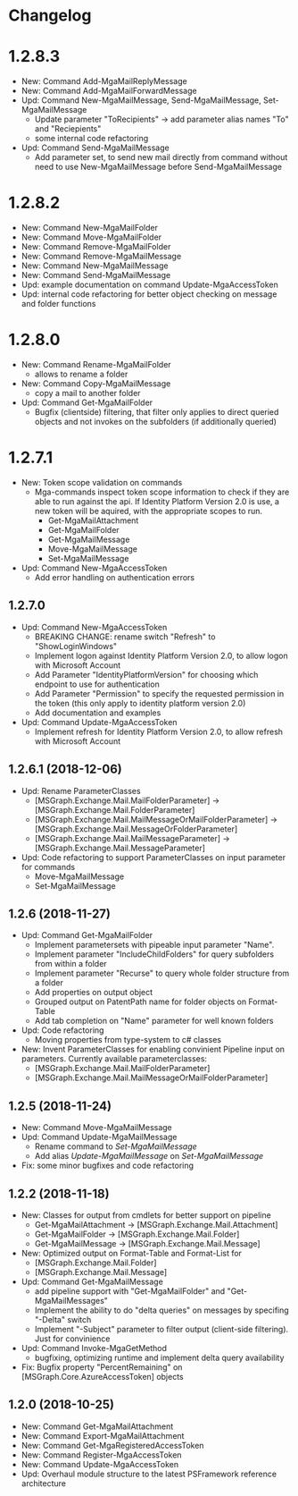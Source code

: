 # Changelog
# 1.2.8.3
- New: Command Add-MgaMailReplyMessage
- New: Command Add-MgaMailForwardMessage
- Upd: Command New-MgaMailMessage, Send-MgaMailMessage, Set-MgaMailMessage
    - Update parameter "ToRecipients" -> add parameter alias names "To" and "Reciepients"
    - some internal code refactoring
- Upd: Command Send-MgaMailMessage
    - Add parameter set, to send new mail directly from command without need to use New-MgaMailMessage before Send-MgaMailMessage

# 1.2.8.2
- New: Command New-MgaMailFolder
- New: Command Move-MgaMailFolder
- New: Command Remove-MgaMailFolder
- New: Command Remove-MgaMailMessage
- New: Command New-MgaMailMessage
- New: Command Send-MgaMailMessage
- Upd: example documentation on command Update-MgaAccessToken
- Upd: internal code refactoring for better object checking on message and folder functions

# 1.2.8.0
- New: Command Rename-MgaMailFolder
    - allows to rename a folder
- New: Command Copy-MgaMailMessage
    - copy a mail to another folder
- Upd: Command Get-MgaMailFolder
    - Bugfix (clientside) filtering, that filter only applies to direct queried objects and not invokes on the subfolders (if additionally queried)

# 1.2.7.1
- New: Token scope validation on commands
    - Mga-commands inspect token scope information to check if they are able to run against the api. If Identity Platform Version 2.0 is use, a new token will be aquired, with the appropriate scopes to run.
        - Get-MgaMailAttachment
        - Get-MgaMailFolder
        - Get-MgaMailMessage
        - Move-MgaMailMessage
        - Set-MgaMailMessage
- Upd: Command New-MgaAccessToken
    - Add error handling on authentication errors

## 1.2.7.0
- Upd: Command New-MgaAccessToken
    - BREAKING CHANGE: rename switch "Refresh" to "ShowLoginWindows"
    - Implement logon against Identity Platform Version 2.0, to allow logon with Microsoft Account
    - Add Parameter "IdentityPlatformVersion" for choosing which endpoint to use for authentication
    - Add Parameter "Permission" to specify the requested permission in the token (this only apply to identity platform version 2.0)
    - Add documentation and examples
- Upd: Command Update-MgaAccessToken 
    - Implement refresh for Identity Platform Version 2.0, to allow refresh with Microsoft Account

## 1.2.6.1 (2018-12-06)
- Upd: Rename ParameterClasses
    - [MSGraph.Exchange.Mail.MailFolderParameter] -> [MSGraph.Exchange.Mail.FolderParameter]
    - [MSGraph.Exchange.Mail.MailMessageOrMailFolderParameter] -> [MSGraph.Exchange.Mail.MessageOrFolderParameter]
    - [MSGraph.Exchange.Mail.MailMessageParameter] -> [MSGraph.Exchange.Mail.MessageParameter]
- Upd: Code refactoring to support ParameterClasses on input parameter for commands
    - Move-MgaMailMessage
    - Set-MgaMailMessage

## 1.2.6 (2018-11-27)
- Upd: Command Get-MgaMailFolder
    - Implement parametersets with pipeable input parameter "Name".
    - Implement parameter "IncludeChildFolders" for query subfolders from within a folder
    - Implement parameter "Recurse" to query whole folder structure from a folder
    - Add properties on output object
    - Grouped output on PatentPath name for folder objects on Format-Table
    - Add tab completion on "Name" parameter for well known folders
- Upd: Code refactoring
    - Moving properties from type-system to c# classes
- New: Invent ParameterClasses for enabling convinient Pipeline input on parameters. Currently available parameterclasses:
    - [MSGraph.Exchange.Mail.MailFolderParameter]
    - [MSGraph.Exchange.Mail.MailMessageOrMailFolderParameter]

## 1.2.5 (2018-11-24)
- New: Command Move-MgaMailMessage
- Upd: Command Update-MgaMailMessage
    - Rename command to *Set-MgaMailMessage*
    - Add alias *Update-MgaMailMessage* on *Set-MgaMailMessage*
- Fix: some minor bugfixes and code refactoring

## 1.2.2 (2018-11-18)
- New: Classes for output from cmdlets for better support on pipeline
    - Get-MgaMailAttachment -> [MSGraph.Exchange.Mail.Attachment]
    - Get-MgaMailFolder -> [MSGraph.Exchange.Mail.Folder]
    - Get-MgaMailMessage -> [MSGraph.Exchange.Mail.Message]
- New: Optimized output on Format-Table and Format-List for
    - [MSGraph.Exchange.Mail.Folder]
    - [MSGraph.Exchange.Mail.Message]
- Upd: Command Get-MgaMailMessage
    - add pipeline support with "Get-MgaMailFolder" and "Get-MgaMailMessages"
    - Implement the ability to do "delta queries" on messages by specifing "-Delta" switch
    - Implement "-Subject" parameter to filter output (client-side filtering). Just for convinience
- Upd: Command Invoke-MgaGetMethod
    - bugfixing, optimizing runtime and implement delta query availability
- Fix: Bugfix property "PercentRemaining" on [MSGraph.Core.AzureAccessToken] objects

## 1.2.0 (2018-10-25)
 
 - New: Command Get-MgaMailAttachment
 - New: Command Export-MgaMailAttachment
 - New: Command Get-MgaRegisteredAccessToken
 - New: Command Register-MgaAccessToken
 - New: Command Update-MgaAccessToken
 - Upd: Overhaul module structure to the latest PSFramework reference architecture